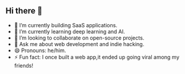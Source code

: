 ## Hi there 👋

- 🔭 I’m currently building SaaS applications.
- 🌱 I’m currently learning deep learning and AI.
- 👯 I’m looking to collaborate on open-source projects.
- 💬 Ask me about web development and indie hacking.
- 😄 Pronouns: he/him.
- ⚡ Fun fact: I once built a web app,it ended up going viral among my friends!
